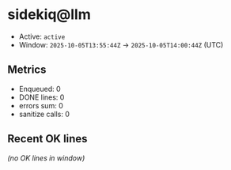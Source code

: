 # sidekiq@llm

- Active: `active`
- Window: `2025-10-05T13:55:44Z` → `2025-10-05T14:00:44Z` (UTC)

## Metrics
- Enqueued: 0
- DONE lines: 0
- errors sum: 0
- sanitize calls: 0

## Recent OK lines
_(no OK lines in window)_
